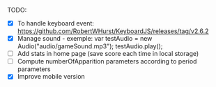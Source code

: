 TODO:

- [x] To handle keyboard event: https://github.com/RobertWHurst/KeyboardJS/releases/tag/v2.6.2
- [X] Manage sound - exemple:
    var testAudio = new Audio("audio/gameSound.mp3");
    testAudio.play();
- [ ] Add stats in home page (save score each time in local storage)
- [ ] Compute numberOfApparition parameters according to period parameters
- [X] Improve mobile version

